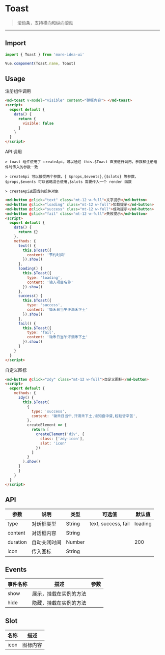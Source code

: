 <!--
 * @Descripttion:
 * @version:
 * @Author: lizt
 * @Date: 2021-01-08 15:14:21
 * @LastEditors: lizt
 * @LastEditTime: 2021-01-15 17:40:48
-->

# Toast

> 滚动条，支持横向和纵向滚动

---

## Import

```javascript
import { Toast } from 'more-idea-ui'

Vue.component(Toast.name, Toast)
```

## Usage

注册组件调用

```html
<md-toast v-model="visible" content="弹框内容"> </md-toast>
<script>
  export default {
    data() {
      return {
        visible: false
      }
    }
  }
</script>
```

API 调用

```
> toast 组件使用了 createApi，可以通过 this.$Toast 直接进行调用，参数和注册组件时传入的参数一致

> createApi 可以接受两个参数，{ $props,$events},{$slots} 等参数，$props,$events 可以省略混合使用,$slots 需要传入一个 render 函数

> createApi返回当前组件对象
```

```html
<md-button @click="text" class="mt-12 w-full">文字提示</md-button>
<md-button @click="loading" class="mt-12 w-full">加载提示</md-button>
<md-button @click="success" class="mt-12 w-full">成功提示</md-button>
<md-button @click="fail" class="mt-12 w-full">失败提示</md-button>
<script>
  export default {
    data() {
      return {}
    },
    methods: {
      text() {
        this.$Toast({
          content: '节约时间'
        }).show()
      },
      loading() {
        this.$Toast({
          type: 'loading',
          content: '输入项目名称'
        }).show()
      },
      success() {
        this.$Toast({
          type: 'success',
          content: '锄禾日当午汗滴禾下土'
        }).show()
      },
      fail() {
        this.$Toast({
          type: 'fail',
          content: '锄禾日当午汗滴禾下土'
        }).show()
      }
    }
  }
</script>
```

自定义图标

```html
<md-button @click="zdy" class="mt-12 w-full">自定义图标</md-button>
<script>
  export default {
    methods: {
      zdy() {
        this.$Toast(
          {
            type: 'success',
            content: '锄禾日当午,汗滴禾下土,谁知盘中餐,粒粒皆辛苦',
          },
          createElement => {
            return [
              createElement('div', {
                class: ['zdy-icon'],
                slot: 'icon'
              })
            ]
          }
        ).show()
      }
      }
    }
  }
</script>
```

## API

| 参数     | 说明         | 类型   | 可选值              | 默认值  |
| -------- | ------------ | ------ | ------------------- | ------- |
| type     | 对话框类型   | String | text, success, fail | loading |
| content  | 对话框内容   | String |                     |         |
| duration | 自动关闭时间 | Number |                     | 200     |
| icon     | 传入图标     | String |                     |

## Events

| 事件名称 | 描述                   | 参数 |
| -------- | ---------------------- | ---- |
| show     | 展示，挂载在实例的方法 |      |
| hide     | 隐藏，挂载在实例的方法 |      |

## Slot

| 名称 | 描述     |
| ---- | -------- |
| icon | 图标内容 |
